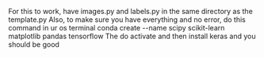 For this to work, have images.py and labels.py in the same directory as the template.py
Also, to make sure you have everything and no error, do this command in ur os terminal
      conda create --name <Whatever name you want> scipy scikit-learn matplotlib pandas tensorflow
The do
    activate <Whatever name you want>
  and then install keras and you should be good
